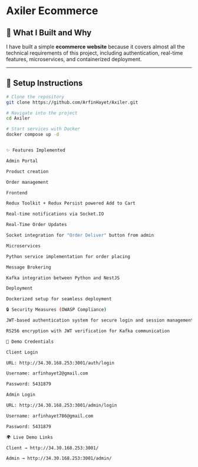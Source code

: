 # Axiler Ecommerce

## 📌 What I Built and Why
I have built a simple **ecommerce website** because it covers almost all the technical requirements of this project, including authentication, real-time features, microservices, and containerized deployment.

---

## 🚀 Setup Instructions

```bash
# Clone the repository
git clone https://github.com/ArfinHayet/Axiler.git

# Navigate into the project
cd Axiler

# Start services with Docker
docker compose up -d


✨ Features Implemented

Admin Portal

Product creation

Order management

Frontend

Redux Toolkit + Redux Persist powered Add to Cart

Real-time notifications via Socket.IO

Real-Time Order Updates

Socket integration for "Order Deliver" button from admin

Microservices

Python service implementation for order placing

Message Brokering

Kafka integration between Python and NestJS

Deployment

Dockerized setup for seamless deployment

🔒 Security Measures (OWASP Compliance)

JWT-based authentication system for secure login and session management

RS256 encryption with JWT verification for Kafka communication

🔑 Demo Credentials

Client Login

URL: http://34.30.168.253:3001/auth/login

Username: arfinhayet2@gmail.com

Password: 5431879

Admin Login

URL: http://34.30.168.253:3001/admin/login

Username: arfinhayet786@gmail.com

Password: 5431879

🌍 Live Demo Links

Client → http://34.30.168.253:3001/

Admin → http://34.30.168.253:3001/admin/


